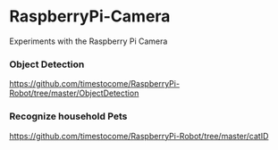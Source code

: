 # RaspberryPi-Camera
Experiments with the Raspberry Pi Camera

### Object Detection 
https://github.com/timestocome/RaspberryPi-Robot/tree/master/ObjectDetection


### Recognize household Pets
https://github.com/timestocome/RaspberryPi-Robot/tree/master/catID

